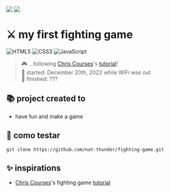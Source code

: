 <a href="https://github.com/nat-thunder/fighting-game/blob/master/README-ptbr.md" onclick="BR()"><img src="https://img.shields.io/badge/%20PT&#8208;BR-yellow.svg?style=for-the-badge"></a>
<a href="#"><img src="https://img.shields.io/badge/%20EN-blue.svg?style=for-the-badge"></a>

# ⚔️ my first fighting game
![HTML5](https://img.shields.io/badge/html5-%23E34F26.svg?style=for-the-badge&logo=html5&logoColor=white)
![CSS3](https://img.shields.io/badge/css3-%231572B6.svg?style=for-the-badge&logo=css3&logoColor=white)
![JavaScript](https://img.shields.io/badge/javascript-%23323330.svg?style=for-the-badge&logo=javascript&logoColor=%23F7DF1E)
> 🎮 ...following [Chris Courses](https://github.com/chriscourses)'s [tutorial](https://www.youtube.com/watch?v=vyqbNFMDRGQ&t=4299s)!<br>
> 🤖 started: December 20th, 2022 while WiFi was out<br>
> 🥷 finished: ???

## 📚 project created to
  - have fun and make a game

## 📑 como testar
  ```
  git clone https://github.com/nat-thunder/fighting-game.git
  ```
  
## ✨ inspirations
  - [Chris Courses](https://github.com/chriscourses)'s fighting game [tutorial](https://www.youtube.com/watch?v=vyqbNFMDRGQ&t=4299s) 

